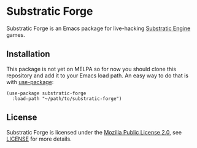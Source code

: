 # Substratic Forge

Substratic Forge is an Emacs package for live-hacking [Substratic
Engine](https://github.com/substratic/engine) games.

## Installation

This package is not yet on MELPA so for now you should clone this repository and
add it to your Emacs load path.  An easy way to do that is with
[use-package](https://github.com/jwiegley/use-package):

```emacs-lisp
(use-package substratic-forge
  :load-path "~/path/to/substratic-forge")
```

## License

Substratic Forge is licensed under the [Mozilla Public License
2.0](https://www.mozilla.org/MPL/2.0/), see [LICENSE](LICENSE) for more details.
